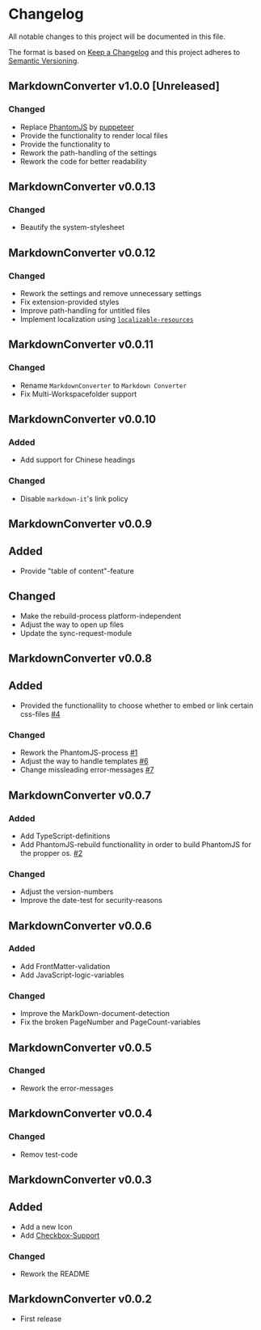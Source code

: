 # Changelog
All notable changes to this project will be documented in this file.

The format is based on [Keep a Changelog](http://keepachangelog.com/en/1.0.0/)
and this project adheres to [Semantic Versioning](http://semver.org/spec/v2.0.0.html).

## MarkdownConverter v1.0.0 [Unreleased]
### Changed
  - Replace [PhantomJS](http://phantomjs.org/) by [puppeteer](https://github.com/GoogleChrome/puppeteer)
  - Provide the functionality to render local files
  - Provide the functionality to 
  - Rework the path-handling of the settings
  - Rework the code for better readability

## MarkdownConverter v0.0.13
### Changed
  - Beautify the system-stylesheet

## MarkdownConverter v0.0.12
### Changed
  - Rework the settings and remove unnecessary settings
  - Fix extension-provided styles
  - Improve path-handling for untitled files
  - Implement localization using [`localizable-resources`](https://npmjs.org/package/localizable-resources)

## MarkdownConverter v0.0.11
### Changed
  - Rename `MarkdownConverter` to `Markdown Converter`
  - Fix Multi-Workspacefolder support

## MarkdownConverter v0.0.10
### Added
  - Add support for Chinese headings

### Changed
  - Disable `markdown-it`'s link policy

## MarkdownConverter v0.0.9
## Added
  - Provide "table of content"-feature

## Changed
  - Make the rebuild-process platform-independent
  - Adjust the way to open up files
  - Update the sync-request-module

## MarkdownConverter v0.0.8
## Added
  - Provided the functionallity to choose whether to embed or link certain css-files [#4](https://github.com/manuth/MarkdownConverter/issues/4)

### Changed
  - Rework the PhantomJS-process [#1](https://github.com/manuth/MarkdownConverter/issues/1)
  - Adjust the way to handle templates [#6](https://github.com/manuth/MarkdownConverter/issues/6)
  - Change missleading error-messages [#7](https://github.com/manuth/MarkdownConverter/issues/7)

## MarkdownConverter v0.0.7
### Added
  - Add TypeScript-definitions
  - Add PhantomJS-rebuild functionallity in order to build PhantomJS for the propper os. [#2](https://github.com/manuth/MarkdownConverter/issues/2)

### Changed
  - Adjust the version-numbers
  - Improve the date-test for security-reasons

## MarkdownConverter v0.0.6
### Added
  - Add FrontMatter-validation
  - Add JavaScript-logic-variables

### Changed
  - Improve the MarkDown-document-detection
  - Fix the broken PageNumber and PageCount-variables

## MarkdownConverter v0.0.5
### Changed
  - Rework the error-messages

## MarkdownConverter v0.0.4
### Changed
  - Remov test-code

## MarkdownConverter v0.0.3
## Added
  - Add a new Icon
  - Add [Checkbox-Support](https://www.npmjs.com/package/markdown-it-checkbox)

### Changed
  - Rework the README

## MarkdownConverter v0.0.2
  - First release